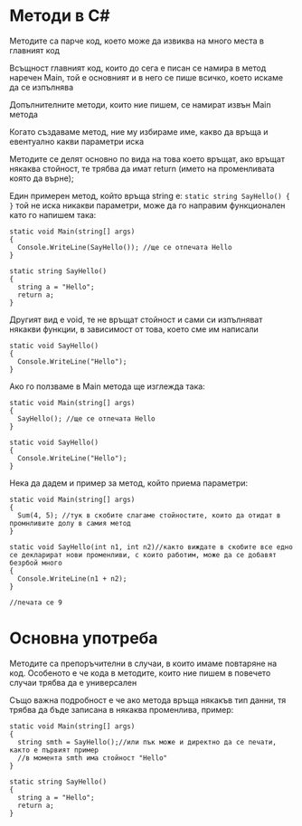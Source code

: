 # Методи в C#

Методите са парче код, което може да извиква на много места в главният код

Всъщност главният код, които до сега е писан се намира в метод наречен Main, той е основният и в него се пише всичко, което искаме да се изпълнява

Допълнителните методи, които ние пишем, се намират извън Main метода

Когато създаваме метод, ние му избираме име, какво да връща и евентуално какви параметри иска

Методите се делят основно по вида на това което връщат, ако връщат някаква стойност, те трябва да имат return (името на променливата която да върне);


Един примерен метод, който връща string е:
``static string SayHello() {  }``
той не иска никакви параметри, може да го направим функционален като го напишем така:
```
static void Main(string[] args)
{
  Console.WriteLine(SayHello()); //ще се отпечата Hello
}

static string SayHello()
{
  string a = "Hello";
  return a;
}
```

Другият вид е void, те не връщат стойност и сами си изпълняват някакви функции, в зависимост от това, което сме им написали
```
static void SayHello()
{
  Console.WriteLine("Hello");
}
```
Ако го ползваме в Main метода ще изглежда така:
```
static void Main(string[] args)
{
  SayHello(); //ще се отпечата Hello
}

static void SayHello()
{
  Console.WriteLine("Hello");
}
```

Нека да дадем и пример за метод, който приема параметри:
```
static void Main(string[] args)
{
  Sum(4, 5); //тук в скобите слагаме стойностите, които да отидат в промнливите долу в самия метод
}

static void SayHello(int n1, int n2)//както виждате в скобите все едно се декларират нови променливи, с които работим, може да се добавят безрбой много
{
  Console.WriteLine(n1 + n2);
}

//печата се 9
```

# Основна употреба

Методите са препоръчителни в случаи, в които имаме повтаряне на код. Особеното е че кода в методите, които ние пишем в повечето случаи трябва да е универсален

Също важна подробност е че ако метода връща някакъв тип данни, тя трябва да бъде записана в някаква променлива, пример:
```
static void Main(string[] args)
{
  string smth = SayHello();//или пък може и директно да се печати, както е първият пример
  //в момента smth има стойност "Hello"
}

static string SayHello()
{
  string a = "Hello";
  return a;
}
```
